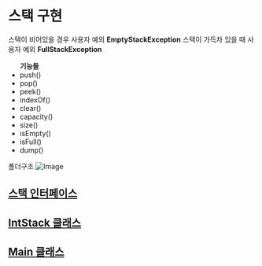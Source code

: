 <h1>스택 구현</h1>
스택이 비어있을 경우 사용자 예외 <strong>EmptyStackException</strong>
스택이 가득차 있을 때 사용자 예외 <strong>FullStackException</strong>

<ul>
  <strong>기능들</strong>
  <li>push()</li>
  <li>pop()</li>
  <li>peek()</li>
  <li>indexOf()</li>
  <li>clear()</li>
  <li>capacity()</li>
  <li>size()</li>
  <li>isEmpty()</li>
  <li>isFull()</li>
  <li>dump()</li>
</ul>

폴더구조
![Image](https://github.com/user-attachments/assets/bc02638f-5a1e-4ced-98bf-f7cccea3de24)

<h2><a href="https://github.com/Kimwonhyeok/Java-DataStruct-Practice/blob/main/stack/StackInterface.java">스택 인터페이스</a></h2>
<h2><a href="https://github.com/Kimwonhyeok/Java-DataStruct-Practice/blob/main/stack/IntStack.java">IntStack 클래스</a></h3>
<h2><a href="https://github.com/Kimwonhyeok/Java-DataStruct-Practice/blob/main/stack/Main.java">Main 클래스</a></h2>
